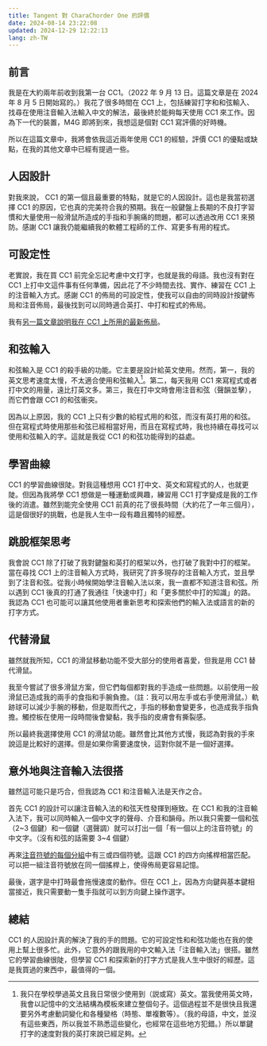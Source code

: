 ```yaml
---
title: Tangent 對 CharaChorder One 的評價
date: 2024-08-14 23:22:08
updated: 2024-12-29 12:22:13
lang: zh-TW
---
```


## 前言

我是在大約兩年前收到我第一台 CC1。（2022 年 9 月 13 日。這篇文章是在 2024 年 8 月 5 日開始寫的。）我花了很多時間在 CC1 上，包括練習打字和和弦輸入、找尋在使用注音輸入法輸入中文的解法，最後終於能夠每天使用 CC1 來工作。因為下一代的裝置，M4G 即將到來，我想這是個對 CC1 寫評價的好時機。

所以在這篇文章中，我將會依我這近兩年使用 CC1 的經驗，評價 CC1 的優點或缺點，在我的其他文章中已經有提過一些。

## 人因設計

對我來說， CC1 的第一個且最重要的特點，就是它的人因設計。這也是我當初選擇 CC1 的原因，它也真的完美符合我的預期。我在一般鍵盤上長期的不良打字習慣和大量使用一般滑鼠所造成的手指和手腕痛的問題，都可以透過改用 CC1 來預防。感謝 CC1 讓我仍能繼續我的軟體工程師的工作、寫更多有用的程式。

## 可設定性

老實說，我在買 CC1 前完全忘記考慮中文打字，也就是我的母語。我也沒有對在 CC1 上打中文這件事有任何準備，因此花了不少時間去找、實作、練習在 CC1 上的注音輸入方式。感謝 CC1 的佈局的可設定性，使我可以自由的同時設計按鍵佈局和注音佈局，最後找到可以同時適合英打、中打和程式的佈局。


我有[另一篇文章說明我在 CC1 上所用的最新佈局](/@andy23512/rJrX6HEWJe)。


## 和弦輸入

和弦輸入是 CC1 的殺手級的功能。它主要是設計給英文使用。然而，第一，我的英文思考速度太慢，不太適合使用和弦輸入[^my_english]。第二，每天我用 CC1 來寫程式或者打中文的用量，遠比打英文多。第三，我在打中文時會用注音和弦（聲韻並擊），而它們會跟 CC1 的和弦衝突。

因為以上原因，我的 CC1 上只有少數的給程式用的和弦，而沒有英打用的和弦。但在寫程式時使用那些和弦已經相當好用，而且在寫程式時，我也持續在尋找可以使用和弦輸入的字。這就是我從 CC1 的和弦功能得到的益處。

## 學習曲線

CC1 的學習曲線很陡。對我這種想用 CC1 打中文、英文和寫程式的人，也就更陡。但因為我將學 CC1 想做是一種運動或興趣，練習用 CC1 打字變成是我的工作後的消遣。雖然到能完全使用 CC1 前真的花了很長時間（大約花了一年三個月），這是個很好的挑戰，也是我人生中一段有趣且獨特的經歷。

## 跳脫框架思考

我會說 CC1 除了打破了我對鍵盤和英打的框架以外，也打破了我對中打的框架。當在尋找 CC1 上的注音輸入方式時，我研究了許多現存的注音輸入方式，並且學到了注音和弦。從我小時候開始學注音輸入法以來，我一直都不知道注音和弦。所以遇到 CC1 後真的打通了我通往「快速中打」和「更多關於中打的知識」的路。我認為 CC1 也可能可以讓其他使用者重新思考和探索他們的輸入法或語言的新的打字方式。

## 代替滑鼠

雖然就我所知，CC1 的滑鼠移動功能不受大部分的使用者喜愛，但我是用 CC1 替代滑鼠。

我至今嘗試了很多滑鼠方案，但它們每個都對我的手造成一些問題。以前使用一般滑鼠已造成我的兩手的食指和手腕負擔。（註：我可以用左手或右手使用滑鼠。）軌跡球可以減少手腕的移動，但是取而代之，手指的移動會變更多，也造成我手指負擔。觸控板在使用一段時間後會變黏，我手指的皮膚會有撕裂感。

所以最終我選擇使用 CC1 的滑鼠功能。雖然會比其他方式慢，我認為對我的手來說這是比較好的選擇。但是如果你需要速度快，這對你就不是一個好選擇。

## 意外地與注音輸入法很搭

雖然這可能只是巧合，但我認為 CC1 和注音輸入法是天作之合。

首先 CC1 的設計可以讓注音輸入法的和弦天性發揮到極致。在 CC1 和我的注音輸入法下，我可以同時輸入一個中文字的聲母、介音和韻母。所以我只需要一個和弦（2~3 個鍵）和一個鍵（選聲調）就可以打出一個「有一個以上的注音符號」的中文字。（沒有和弦的話需要 3~4 個鍵）

再來[注音符號的每個分組](https://zh.wikipedia.org/wiki/%E6%B3%A8%E9%9F%B3%E7%AC%A6%E8%99%9F#%E6%B3%A8%E9%9F%B3%E7%AC%A6%E8%99%9F%E8%A1%A8)中有三或四個符號。這跟 CC1 的四方向搖桿相當匹配。可以把一組注音符號放在同一個搖桿上，使得佈局更容易記憶。

最後，選字是中打時最會拖慢速度的動作。但在 CC1 上，因為方向鍵與基本鍵相當接近，我只需要動一隻手指就可以到方向鍵上操作選字。

## 總結

CC1 的人因設計真的解決了我的手的問題。它的可設定性和和弦功能也在我的使用上幫上很多忙。此外，它意外的跟我用的中文輸入法「注音輸入法」很搭。雖然它的學習曲線很陡，但學習 CC1 和探索新的打字方式是我人生中很好的經歷。這是我買過的東西中，最值得的一個。

[^my_english]: 我只在學校學過英文且我日常很少使用到（説或寫）英文。當我使用英文時，我會以記憶中的文法結構為模板來建立整個句子。這個過程並不是很快且我還要另外考慮動詞變化和各種變格（時態、單複數等）。（我的母語，中文，並沒有這些東西，所以我並不熟悉這些變化，也經常在這些地方犯錯。）所以單鍵打字的速度對我的英打來說已經足夠。
